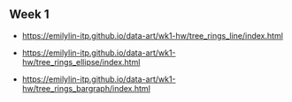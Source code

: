 ## Week 1

* https://emilylin-itp.github.io/data-art/wk1-hw/tree_rings_line/index.html  

* https://emilylin-itp.github.io/data-art/wk1-hw/tree_rings_ellipse/index.html  

* https://emilylin-itp.github.io/data-art/wk1-hw/tree_rings_bargraph/index.html  
